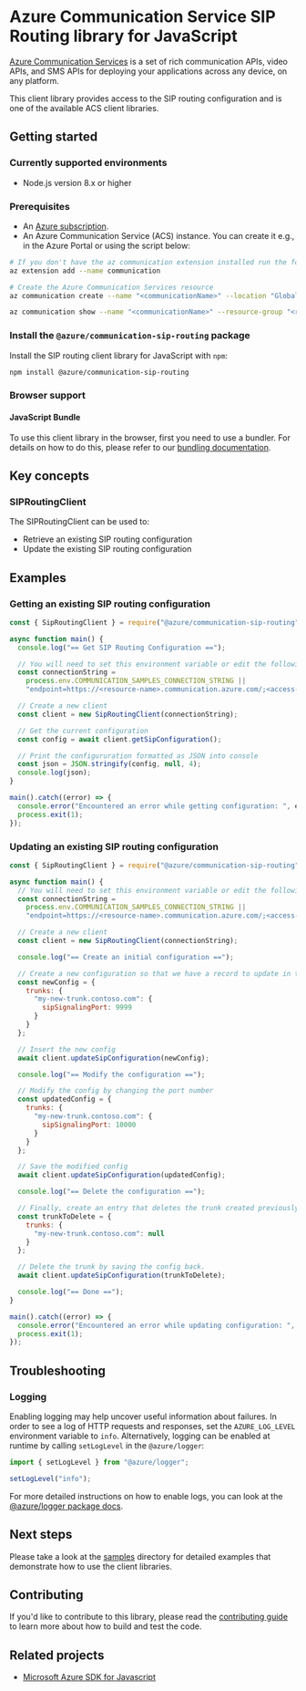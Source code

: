 # Azure Communication Service SIP Routing library for JavaScript

[Azure Communication Services](https://azure.microsoft.com/en-us/services/communication-services/) is a set of rich communication APIs, video APIs, and SMS APIs for deploying your applications across any device, on any platform.

This client library provides access to the SIP routing configuration and is one of the available ACS client libraries.

## Getting started

### Currently supported environments

- Node.js version 8.x or higher

### Prerequisites

- An [Azure subscription][azure_sub].
- An Azure Communication Service (ACS) instance. You can create it e.g., in the Azure Portal or using the script below:

```sh
# If you don't have the az communication extension installed run the following:
az extension add --name communication

# Create the Azure Communication Services resource
az communication create --name "<communicationName>" --location "Global" --data-location "United States" --resource-group "<resourceGroup>"

az communication show --name "<communicationName>" --resource-group "<resourceGroup>"
```

### Install the `@azure/communication-sip-routing` package

Install the SIP routing client library for JavaScript with `npm`:

```bash
npm install @azure/communication-sip-routing
```

### Browser support

#### JavaScript Bundle

To use this client library in the browser, first you need to use a bundler. For details on how to do this, please refer to our [bundling documentation](https://aka.ms/AzureSDKBundling).

## Key concepts

### SIPRoutingClient

The SIPRoutingClient can be used to:

- Retrieve an existing SIP routing configuration
- Update the existing SIP routing configuration

## Examples

### Getting an existing SIP routing configuration

```js
const { SipRoutingClient } = require("@azure/communication-sip-routing");

async function main() {
  console.log("== Get SIP Routing Configuration ==");

  // You will need to set this environment variable or edit the following values
  const connectionString =
    process.env.COMMUNICATION_SAMPLES_CONNECTION_STRING ||
    "endpoint=https://<resource-name>.communication.azure.com/;<access-key>";

  // Create a new client
  const client = new SipRoutingClient(connectionString);

  // Get the current configuration
  const config = await client.getSipConfiguration();

  // Print the configururation formatted as JSON into console
  const json = JSON.stringify(config, null, 4);
  console.log(json);
}

main().catch((error) => {
  console.error("Encountered an error while getting configuration: ", error);
  process.exit(1);
});
```

### Updating an existing SIP routing configuration

```js
const { SipRoutingClient } = require("@azure/communication-sip-routing");

async function main() {
  // You will need to set this environment variable or edit the following values
  const connectionString =
    process.env.COMMUNICATION_SAMPLES_CONNECTION_STRING ||
    "endpoint=https://<resource-name>.communication.azure.com/;<access-key>";

  // Create a new client
  const client = new SipRoutingClient(connectionString);

  console.log("== Create an initial configuration ==");

  // Create a new configuration so that we have a record to update in the next step
  const newConfig = {
    trunks: {
      "my-new-trunk.contoso.com": {
        sipSignalingPort: 9999
      }
    }
  };

  // Insert the new config
  await client.updateSipConfiguration(newConfig);

  console.log("== Modify the configuration ==");

  // Modify the config by changing the port number
  const updatedConfig = {
    trunks: {
      "my-new-trunk.contoso.com": {
        sipSignalingPort: 10000
      }
    }
  };

  // Save the modified config
  await client.updateSipConfiguration(updatedConfig);

  console.log("== Delete the configuration ==");

  // Finally, create an entry that deletes the trunk created previously as a clean-up
  const trunkToDelete = {
    trunks: {
      "my-new-trunk.contoso.com": null
    }
  };

  // Delete the trunk by saving the config back.
  await client.updateSipConfiguration(trunkToDelete);

  console.log("== Done ==");
}

main().catch((error) => {
  console.error("Encountered an error while updating configuration: ", error);
  process.exit(1);
});
```

## Troubleshooting

### Logging

Enabling logging may help uncover useful information about failures. In order to see a log of HTTP requests and responses, set the `AZURE_LOG_LEVEL` environment variable to `info`. Alternatively, logging can be enabled at runtime by calling `setLogLevel` in the `@azure/logger`:

```javascript
import { setLogLevel } from "@azure/logger";

setLogLevel("info");
```

For more detailed instructions on how to enable logs, you can look at the [@azure/logger package docs](https://github.com/Azure/azure-sdk-for-js/tree/master/sdk/core/logger).

## Next steps

Please take a look at the [samples](https://docs.microsoft.com/en-us/azure/communication-services/samples/overview) directory for detailed examples that demonstrate how to use the client libraries.

## Contributing

If you'd like to contribute to this library, please read the [contributing guide](https://github.com/Azure/azure-sdk-for-js/blob/master/CONTRIBUTING.md) to learn more about how to build and test the code.

## Related projects

- [Microsoft Azure SDK for Javascript](https://github.com/Azure/azure-sdk-for-js)

[azure_cli]: https://docs.microsoft.com/cli/azure
[azure_sub]: https://azure.microsoft.com/free/
